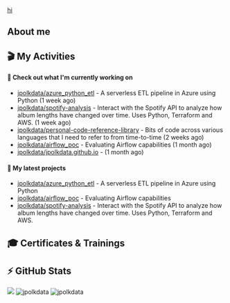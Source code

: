 [hi](https://giphy.com/gifs/hello-hi-dzaUX7CAG0Ihi)

## About me



## 🎬 My Activities
#### 👷 Check out what I'm currently working on

- [jpolkdata/azure_python_etl](https://github.com/jpolkdata/azure_python_etl) - A serverless ETL pipeline in Azure using Python (1 week ago)
- [jpolkdata/spotify-analysis](https://github.com/jpolkdata/spotify-analysis) - Interact with the Spotify API to analyze how album lengths have changed over time. Uses Python, Terraform and AWS. (1 week ago)
- [jpolkdata/personal-code-reference-library](https://github.com/jpolkdata/personal-code-reference-library) - Bits of code across various languages that I need to refer to from time-to-time (2 weeks ago)
- [jpolkdata/airflow_poc](https://github.com/jpolkdata/airflow_poc) - Evaluating Airflow capabilities (1 month ago)
- [jpolkdata/jpolkdata.github.io](https://github.com/jpolkdata/jpolkdata.github.io) -  (1 month ago)

#### 🌱 My latest projects

- [jpolkdata/azure_python_etl](https://github.com/jpolkdata/azure_python_etl) - A serverless ETL pipeline in Azure using Python
- [jpolkdata/airflow_poc](https://github.com/jpolkdata/airflow_poc) - Evaluating Airflow capabilities
- [jpolkdata/spotify-analysis](https://github.com/jpolkdata/spotify-analysis) - Interact with the Spotify API to analyze how album lengths have changed over time. Uses Python, Terraform and AWS.

## 🎓 Certificates & Trainings
<!--START_SECTION:badges-->
<!--END_SECTION:badges-->


## ⚡ GitHub Stats
![](https://komarev.com/ghpvc/?username=jpolkdata)
![jpolkdata](https://github-readme-stats.vercel.app/api?username=jpolkdata&show_icons=true&theme=tokyonight&bg_color=40,1B1D77,130874,5127A4&hide=contribs,issues)
![jpolkdata](https://github-readme-stats.vercel.app/api/top-langs/?username=jpolkdata&layout=compact&theme=tokyonight&bg_color=40,1B1D77,130874,5127A4)
